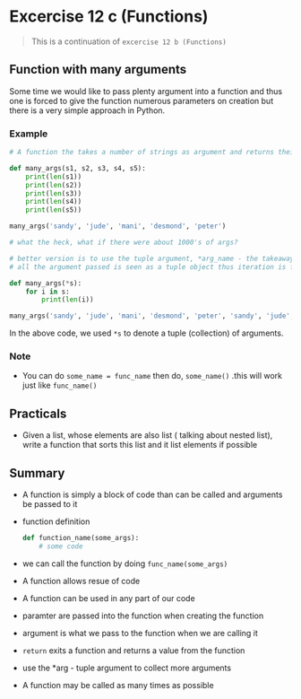 # Excercise 12 c (Functions)

> This is a continuation of `excercise 12 b (Functions)` 

## Function with many arguments

Some time we would like to pass plenty argument into a function and thus one is forced to give the function numerous parameters on creation but there is a very simple approach in Python.

### Example

``` Python
# A function the takes a number of strings as argument and returns their length

def many_args(s1, s2, s3, s4, s5):
    print(len(s1))
    print(len(s2))
    print(len(s3))
    print(len(s4))
    print(len(s5))

many_args('sandy', 'jude', 'mani', 'desmond', 'peter')

# what the heck, what if there were about 1000's of args?

# better version is to use the tuple argument, *arg_name - the takeaway is `*` 
# all the argument passed is seen as a tuple object thus iteration is feasible

def many_args(*s):
    for i in s:
        print(len(i))

many_args('sandy', 'jude', 'mani', 'desmond', 'peter', 'sandy', 'jude', 'mani', 'desmond', 'peter', 'sandy', 'jude', 'mani', 'desmond', 'peter')

```
In the above code, we used `*s` to denote a tuple (collection) of arguments. 

### Note

* You can do `some_name = func_name` then do, `some_name()` .this will work just like `func_name()` 

## Practicals

* Given a list, whose elements are also list ( talking about nested list), write a function that sorts this list and it list elements if possible

## Summary

* A function is simply a block of code than can be called and arguments be passed to it
* function definition 

    ```Python
    def function_name(some_args):
        # some code
    ``` 

* we can call the function by doing `func_name(some_args)` 
* A function allows resue of code
* A function can be used in any part of our code
* paramter are passed into the function when creating the function
* argument is what we pass to the function when we are calling it
* `return` exits a function and returns a value from the function
* use the *arg - tuple argument to collect more arguments
* A function may be called as many times as possible

